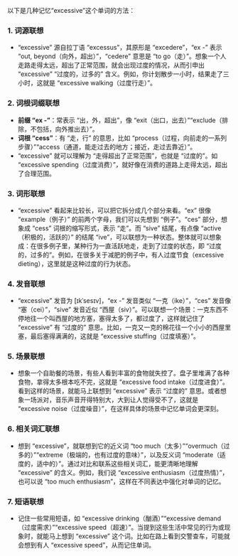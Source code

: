 以下是几种记忆“excessive”这个单词的方法：

### 1. 词源联想
 - “excessive” 源自拉丁语 “excessus”，其原形是 “excedere”，“ex -” 表示 “out, beyond（向外，超出）”，“cedere” 意思是 “to go（走）”。想象一个人走路走得太远，超出了正常范围，就会出现过度的情况，从而引申出 “excessive” “过度的，过多的” 含义。例如，你计划散步一小时，结果走了三小时，这就是 “excessive walking（过度行走）”。

### 2. 词根词缀联想
 - **前缀 “ex -”**：常表示 “出，外，超出”，像 “exit（出口，出去）”“exclude（排除，不包括，向外推出去）”。
 - **词根 “cess”**：有 “走，行” 的意思，比如 “process（过程，向前走的一系列步骤）”“access（通道，能走过去的地方；接近，走过去靠近）”。
 - “excessive” 就可以理解为 “走得超出了正常范围”，也就是 “过度的”。如 “excessive spending（过度消费）”，就好像在消费的道路上走得太远，超出了合理范围。

### 3. 词形联想
 - “excessive” 看起来比较长，可以把它拆分成几个部分来看。“ex” 很像 “example（例子）” 的前两个字母，我们可以先想到 “例子”。“ces” 部分，想象成 “cess” 词根的缩写形式，表示 “走”。而 “sive” 结尾，有点像 “active（积极的，活跃的）” 的结尾 “ive”，可以联想为一种状态。整体就可以想象成：在很多例子里，某种行为一直活跃地走，走到了过度的状态，即 “过度的，过多的”。例如，在很多关于减肥的例子中，有人过度节食（excessive dieting），这里就是这种过度的行为状态。

### 4. 发音联想
 - “excessive” 发音为 [ɪkˈsesɪv]，“ex -” 发音类似 “一克（ike）”，“ces” 发音像 “塞（cei）”，“sive” 发音近似 “西屋（siv）”。可以联想一个场景：一克东西不停地往一个叫西屋的地方塞，塞得太多了，都过度了，这样就记住了 “excessive” 有 “过度的” 意思。比如，一克又一克的棉花往一个小小的西屋里塞，最后塞得满满的，这就是 “excessive stuffing（过度填塞）”。

### 5. 场景联想
 - 想象一个自助餐的场景，有些人看到丰富的食物就失控了。盘子里堆满了各种食物，拿得太多根本吃不完，这就是 “excessive food intake（过度进食）”。看到这样的场景，就能马上联想到 “excessive” 表示 “过度的” 意思。或者想象一场派对，音乐声音开得特别大，大到让人觉得受不了，这就是 “excessive noise（过度噪音）”，在这样具体的场景中记忆单词会更深刻。

### 6. 相关词汇联想
 - 想到 “excessive”，就联想到它的近义词 “too much（太多）”“overmuch（过多的）”“extreme（极端的，也有过度的意味）”，以及反义词 “moderate（适度的，适中的）”。通过对比和联系这些相关词汇，能更清晰地理解 “excessive” 的含义。例如，我们说 “excessive enthusiasm（过度热情）”，也可以说 “too much enthusiasm”，这样在不同表达中强化对单词的记忆。

### 7. 短语联想
 - 记住一些常用短语，如 “excessive drinking（酗酒）”“excessive demand（过度需求）”“excessive speed（超速）”。当提到这些生活中常见的行为或现象时，就能马上想到 “excessive” 这个词。比如在路上看到交警查车，可能就会想到有人 “excessive speed”，从而记住单词。 